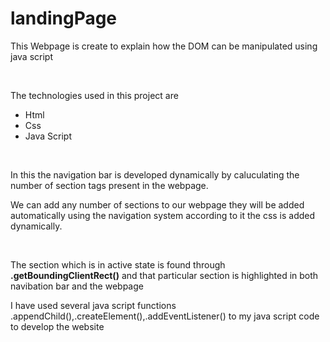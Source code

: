 # landingPage <br>
<p> This Webpage is create to explain how the DOM can be manipulated using java script <p> <br>
<p> The technologies used in this project are <br>
  <ul>
    <li>Html</li>
    <li>Css</li>
    <li>Java Script</li>
  </ul> <br>
  <p>In this the navigation bar is developed dynamically by caluculating the number of section tags present in the webpage.<p>
  <p>We can add any number of sections to our webpage they will be added automatically using the navigation system according to it the 
 css is added dynamically.<p> <br>
<p>The section which is in active state is found through <b>.getBoundingClientRect()</b> and that particular section is highlighted in both navibation bar and the webpage <br>
  <p>I have used several java script functions .appendChild(),.createElement(),.addEventListener() to my java script code to develop the website </p>
 
    
